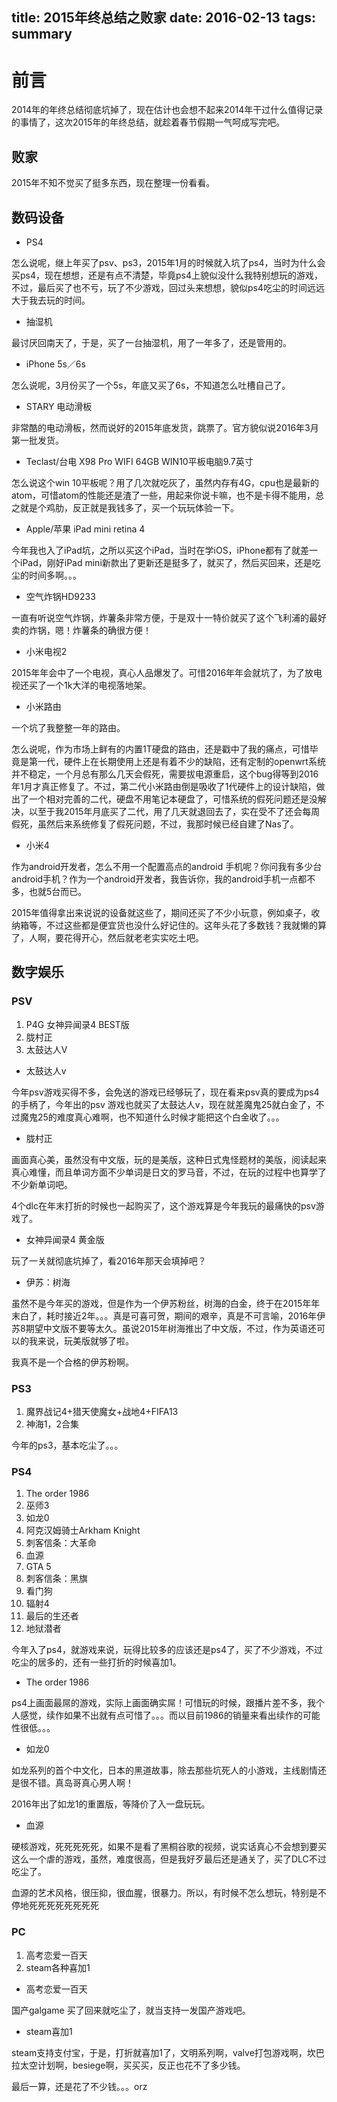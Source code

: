 title: 2015年终总结之败家
date: 2016-02-13
tags: summary
---
# 前言
2014年的年终总结彻底坑掉了，现在估计也会想不起来2014年干过什么值得记录的事情了，这次2015年的年终总结，就趁着春节假期一气呵成写完吧。

<!--more-->

## 败家
2015年不知不觉买了挺多东西，现在整理一份看看。

## 数码设备

* PS4

怎么说呢，继上年买了psv、ps3，2015年1月的时候就入坑了ps4，当时为什么会买ps4，现在想想，还是有点不清楚，毕竟ps4上貌似没什么我特别想玩的游戏，不过，最后买了也不亏，玩了不少游戏，回过头来想想，貌似ps4吃尘的时间远远大于我去玩的时间。

* 抽湿机

最讨厌回南天了，于是，买了一台抽湿机，用了一年多了，还是管用的。

* iPhone 5s／6s

怎么说呢，3月份买了一个5s，年底又买了6s，不知道怎么吐槽自己了。

* STARY 电动滑板 

非常酷的电动滑板，然而说好的2015年底发货，跳票了。官方貌似说2016年3月第一批发货。

* Teclast/台电 X98 Pro WIFI 64GB WIN10平板电脑9.7英寸

怎么说这个win 10平板呢？用了几次就吃灰了，虽然内存有4G，cpu也是最新的atom，可惜atom的性能还是渣了一些，用起来你说卡嘛，也不是卡得不能用，总之就是个鸡肋，反正就是我钱多了，买一个玩玩体验一下。

* Apple/苹果 iPad mini retina 4

今年我也入了iPad坑，之所以买这个iPad，当时在学iOS，iPhone都有了就差一个iPad，刚好iPad mini新款出了更新还是挺多了，就买了，然后买回来，还是吃尘的时间多啊。。。

* 空气炸锅HD9233

一直有听说空气炸锅，炸薯条非常方便，于是双十一特价就买了这个飞利浦的最好卖的炸锅，嗯！炸薯条的确很方便！

* 小米电视2

2015年年会中了一个电视，真心人品爆发了。可惜2016年年会就坑了，为了放电视还买了一个1k大洋的电视落地架。

* 小米路由

一个坑了我整整一年的路由。

怎么说呢，作为市场上鲜有的内置1T硬盘的路由，还是戳中了我的痛点，可惜毕竟是第一代，硬件上在长期使用上还是有着不少的缺陷，还有定制的openwrt系统并不稳定，一个月总有那么几天会假死，需要拔电源重启，这个bug得等到2016年1月才真正修复了。不过，第二代小米路由倒是吸收了1代硬件上的设计缺陷，做出了一个相对完善的二代，硬盘不用笔记本硬盘了，可惜系统的假死问题还是没解决，以至于我2015年月底买了二代，用了几天就退回去了，实在受不了还会每周假死，虽然后来系统修复了假死问题，不过，我那时候已经自建了Nas了。

* 小米4

作为android开发者，怎么不用一个配置高点的android 手机呢？你问我有多少台android手机？作为一个android开发者，我告诉你，我的android手机一点都不多，也就5台而已。

2015年值得拿出来说说的设备就这些了，期间还买了不少小玩意，例如桌子，收纳箱等，不过这些都是便宜货也没什么好记住的。这年头花了多数钱？我就懒的算了，人啊，要花得开心，然后就老老实实吃土吧。

## 数字娱乐

### PSV
1. P4G 女神异闻录4 BEST版
2. 胧村正 
3. 太鼓达人V 

* 太鼓达人v

今年psv游戏买得不多，会免送的游戏已经够玩了，现在看来psv真的要成为ps4的手柄了，今年出的psv 游戏也就买了太鼓达人v，现在就差魔鬼25就白金了，不过魔鬼25的难度真心难啊，也不知道什么时候才能把这个白金收了。。。

* 胧村正

画面真心美，虽然没有中文版，玩的是美版，这种日式鬼怪题材的美版，阅读起来真心难懂，而且单词方面不少单词是日文的罗马音，不过，在玩的过程中也算学了不少新单词吧。

4个dlc在年末打折的时候也一起购买了，这个游戏算是今年我玩的最痛快的psv游戏了。

* 女神异闻录4 黄金版

玩了一关就彻底坑掉了，看2016年那天会填掉吧？

* 伊苏：树海

虽然不是今年买的游戏，但是作为一个伊苏粉丝，树海的白金，终于在2015年年末白了，耗时接近2年。。。真是可喜可贺，期间的艰辛，真是不可言喻，2016年伊苏8期望中文版不要等太久。虽说2015年树海推出了中文版，不过，作为英语还可以的我来说，玩美版就够了啦。

我真不是一个合格的伊苏粉啊。

### PS3
1. 魔界战记4+猎天使魔女+战地4+FIFA13
2. 神海1，2合集

今年的ps3，基本吃尘了。。。

### PS4
1. The order 1986
2. 巫师3
3. 如龙0
4. 阿克汉姆骑士Arkham Knight
5. 刺客信条：大革命
6. 血源
7. GTA 5
8. 刺客信条：黑旗
9. 看门狗
10. 辐射4
11. 最后的生还者
12. 地狱潜者

今年入了ps4，就游戏来说，玩得比较多的应该还是ps4了，买了不少游戏，不过吃尘的居多的，还有一些打折的时候喜加1。

* The order 1986

ps4上画面最屌的游戏，实际上画面确实屌！可惜玩的时候，跟播片差不多，我个人感觉，续作如果不出就有点可惜了。。。而以目前1986的销量来看出续作的可能性很低。。。

* 如龙0

如龙系列的首个中文化，日本的黑道故事，除去那些坑死人的小游戏，主线剧情还是很不错。真岛哥真心男人啊！

2016年出了如龙1的重置版，等降价了入一盘玩玩。

* 血源

硬核游戏，死死死死死，如果不是看了黑桐谷歌的视频，说实话真心不会想到要买这么一个虐的游戏，虽然，难度很高，但是我好歹最后还是通关了，买了DLC不过吃尘了。

血源的艺术风格，很压抑，很血腥，很暴力。所以，有时候不怎么想玩，特别是不停地死死死死死死死死


### PC
1. 高考恋爱一百天
2. steam各种喜加1

* 高考恋爱一百天

国产galgame 买了回来就吃尘了，就当支持一发国产游戏吧。

* steam喜加1

steam支持支付宝，于是，打折就喜加1了，文明系列啊，valve打包游戏啊，坎巴拉太空计划啊，besiege啊，买买买，反正也花不了多少钱。

最后一算，还是花了不少钱。。。orz

